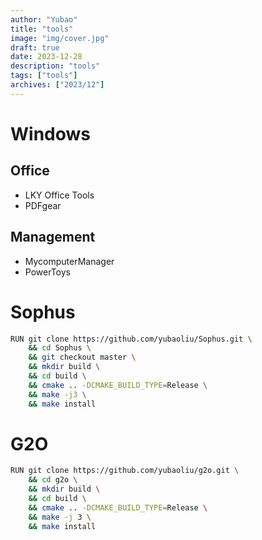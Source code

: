 ```yaml
---
author: "Yubao"
title: "tools"
image: "img/cover.jpg"
draft: true
date: 2023-12-28
description: "tools"
tags: ["tools"]
archives: ["2023/12"]
---
```


# Windows
## Office
- LKY Office Tools
- PDFgear

## Management
- MycomputerManager
- PowerToys

# Sophus

```sh
RUN git clone https://github.com/yubaoliu/Sophus.git \
    && cd Sophus \
    && git checkout master \
    && mkdir build \
    && cd build \
    && cmake .. -DCMAKE_BUILD_TYPE=Release \
    && make -j3 \
    && make install 
```

# G2O

```sh
RUN git clone https://github.com/yubaoliu/g2o.git \
    && cd g2o \
    && mkdir build \
    && cd build \
    && cmake .. -DCMAKE_BUILD_TYPE=Release \
    && make -j 3 \
    && make install
```

